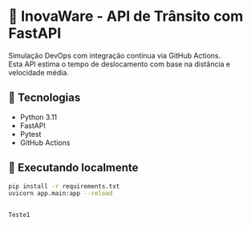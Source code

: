 # 🚦 InovaWare - API de Trânsito com FastAPI

Simulação DevOps com integração contínua via GitHub Actions.  
Esta API estima o tempo de deslocamento com base na distância e velocidade média.

## 🚀 Tecnologias
- Python 3.11
- FastAPI
- Pytest
- GitHub Actions

## 🧪 Executando localmente

```bash
pip install -r requirements.txt
uvicorn app.main:app --reload


Teste1 
